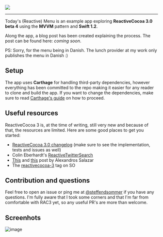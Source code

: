 ![](https://github.com/s0mmer/TodaysReactiveMenu/blob/master/Images/TodaysReactiveMenu.svg?raw=true)
***
Today's (Reactive) Menu is an example app exploring **ReactiveCocoa 3.0 beta 4** using the **MVVM** pattern and **Swift 1.2**.

Along the app, a blog post has been created explaining the process. The post can be found here: *coming soon*.

PS: Sorry, for the menu being in Danish. The lunch provider at my work only publishes the menu in Danish :)

## Setup
The app uses **Carthage** for handling third-party dependencies, however everything has been committed to the repo making it easier for any reader to clone and build the app. If you want to change the dependencies, make sure to read [Carthage's guide](https://github.com/Carthage/Carthage) on how to proceed.

## Useful resources
ReactiveCocoa 3 is, at the time of writing, still very new and because of that, the resources are limited. Here are some good places to get you started:

 - [ReactiveCocoa 3.0 changelog](https://github.com/ReactiveCocoa/ReactiveCocoa/blob/swift-development/CHANGELOG.md) (make sure to see the implementation, tests and issues as well)
 - Colin Eberhardt's [ReactiveTwitterSearch](https://github.com/ColinEberhardt/ReactiveTwitterSearch)
 - [This](http://nomothetis.svbtle.com/an-introduction-to-reactivecocoa) and [this](http://nomothetis.svbtle.com/reactivecocoa-ii-reacting-to-signals) post by Alexandros Salazar
 - The [reactivecocoa-3](http://stackoverflow.com/questions/tagged/reactive-cocoa-3) tag on SO

## Contribution and questions
Feel free to open an issue or ping me at [@steffendsommer](http://twitter.com/steffendsommer) if you have any questions. I'm fully aware that I took some corners and that I'm far from comfortable with RAC3 yet, so any useful PR's are more than welcome.


## Screenhots
![image](https://github.com/s0mmer/TodaysReactiveMenu/blob/master/Images/screenshot.png?raw=true)